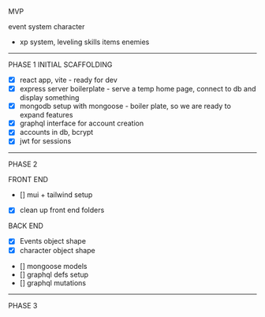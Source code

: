 MVP

event system
character 
 - xp system, leveling skills
items
enemies

-------------------------------------------------------------------

PHASE 1
INITIAL SCAFFOLDING
 - [x] react app, vite - ready for dev
 - [x] express server boilerplate - serve a temp home page, connect to db and display something
 - [x] mongodb setup with mongoose - boiler plate, so we are ready to expand features
 - [x] graphql interface for account creation
 - [x] accounts in db, bcrypt 
 - [x] jwt for sessions

-------------------------------------------------------------------

PHASE 2

FRONT END
 - [] mui + tailwind setup
 - [x] clean up front end folders 

BACK END
 - [x] Events object shape
 - [x] character object shape
 - [] mongoose models
 - [] graphql defs setup
 - [] graphql mutations

-------------------------------------------------------------------

PHASE 3